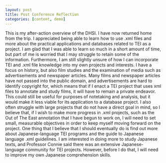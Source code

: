 ```yaml
---
layout: post 
title: Post Conference Reflection
categories: [content, demo]
---
```

This is my after-action overview of the DHSI. I have now returned home from the trip. I appreciated being able to learn how to use .xml files and more about the practical applications and databases related to TEI as a project. I am glad that I was able to learn so much in a short amount of time, but part of me is worried that I may struggle to retain some of the information. Furthermore, I am still slightly unsure of how I can incorporate TEI and .xml file knowledge into my own projects and interests. I have a focus on history, but also film studies and the examination of media such as advertisements and newspaper articles. Many films and newspaper articles have not passed into the public domain, and advertisements are hard to identify copyright for, which means that if I enact a TEI project that uses xml files to annotate and study films, it will have to remain a private endeavor. This could still be useful for purposes of notetaking and analysis, but it would make it less viable for its application to a database project. I also often struggle with large projects that do not have a direct goal in mind, so I believe that, if I wish to make more progress in .xml projects, such as the Out of The East annotation that I have begun to work on, I will need to set small, measurable objectives in order to keep myself moving forward on the project. One thing that I believe that I should eventually do is find out more about Japanese-language TEI programs and the guide to Japanese language .xml guidelines. I am interested in doing more to study Japanese texts, and Professor Connie said there was an extensive Japanese-language community for TEI projects. However, before I do that, I will need to improve my own Japanese comprehension skills.
